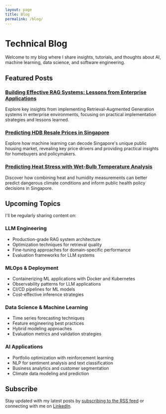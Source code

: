 ```yaml
---
layout: page
title: Blog
permalink: /blog/
---
```


# Technical Blog

Welcome to my blog where I share insights, tutorials, and thoughts about AI, machine learning, data science, and software engineering.

## Featured Posts

### [Building Effective RAG Systems: Lessons from Enterprise Applications](/ai/nlp/rag/2025/05/12/building-effective-rag-systems.html)

Explore key insights from implementing Retrieval-Augmented Generation systems in enterprise environments, focusing on practical implementation strategies and lessons learned.

### [Predicting HDB Resale Prices in Singapore](/data-science/machine-learning/real-estate/2023/06/18/predicting-hdb-resale-prices.html)

Explore how machine learning can decode Singapore's unique public housing market, revealing key price drivers and providing practical insights for homebuyers and policymakers.

### [Predicting Heat Stress with Wet-Bulb Temperature Analysis](/data-science/climate/public-health/2023/05/15/predicting-heat-stress-with-wet-bulb-temperature.html)

Discover how combining heat and humidity measurements can better predict dangerous climate conditions and inform public health policy decisions in Singapore.

## Upcoming Topics

I'll be regularly sharing content on:

### LLM Engineering
- Production-grade RAG system architecture
- Optimization techniques for retrieval quality
- Fine-tuning approaches for domain-specific performance
- Evaluation frameworks for LLM systems

### MLOps & Deployment
- Containerizing ML applications with Docker and Kubernetes
- Observability patterns for LLM applications
- CI/CD pipelines for ML models
- Cost-effective inference strategies

### Data Science & Machine Learning
- Time series forecasting techniques
- Feature engineering best practices
- Hybrid modeling approaches
- Evaluation metrics and validation strategies

### AI Applications
- Portfolio optimization with reinforcement learning
- NLP for sentiment analysis and text classification
- Business analytics and customer segmentation
- Climate data modeling and prediction

## Subscribe

Stay updated with my latest posts by [subscribing to the RSS feed](/feed.xml) or connecting with me on [LinkedIn](https://www.linkedin.com/in/wes-lee/).
